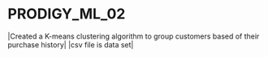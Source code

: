 # PRODIGY_ML_02
|Created a K-means clustering algorithm to group customers based of their purchase history|
|csv file is data set|

